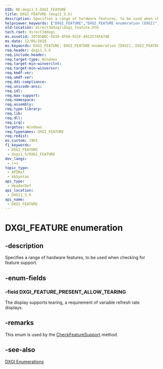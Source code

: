 ```yaml
---
UID: NE:dxgi1_5.DXGI_FEATURE
title: DXGI_FEATURE (dxgi1_5.h)
description: Specifies a range of hardware features, to be used when checking for feature support.
helpviewer_keywords: ["DXGI_FEATURE","DXGI_FEATURE enumeration [DXGI]","DXGI_FEATURE_PRESENT_ALLOW_TEARING","direct3ddxgi.dxgi_feature","dxgi1_5/DXGI_FEATURE","dxgi1_5/DXGI_FEATURE_PRESENT_ALLOW_TEARING"]
old-location: direct3ddxgi\dxgi_feature.htm
tech.root: direct3ddxgi
ms.assetid: 207D5BDC-5D10-4F84-931F-4812574FA74B
ms.date: 12/05/2018
ms.keywords: DXGI_FEATURE, DXGI_FEATURE enumeration [DXGI], DXGI_FEATURE_PRESENT_ALLOW_TEARING, direct3ddxgi.dxgi_feature, dxgi1_5/DXGI_FEATURE, dxgi1_5/DXGI_FEATURE_PRESENT_ALLOW_TEARING
req.header: dxgi1_5.h
req.include-header: 
req.target-type: Windows
req.target-min-winverclnt: 
req.target-min-winversvr: 
req.kmdf-ver: 
req.umdf-ver: 
req.ddi-compliance: 
req.unicode-ansi: 
req.idl: 
req.max-support: 
req.namespace: 
req.assembly: 
req.type-library: 
req.lib: 
req.dll: 
req.irql: 
targetos: Windows
req.typenames: DXGI_FEATURE
req.redist: 
ms.custom: 19H1
f1_keywords:
 - DXGI_FEATURE
 - dxgi1_5/DXGI_FEATURE
dev_langs:
 - c++
topic_type:
 - APIRef
 - kbSyntax
api_type:
 - HeaderDef
api_location:
 - DXGI1_5.h
api_name:
 - DXGI_FEATURE
---
```


# DXGI_FEATURE enumeration


## -description

Specifies a range of hardware features, to be used when checking for feature support.

## -enum-fields

### -field DXGI_FEATURE_PRESENT_ALLOW_TEARING

The display supports tearing, a requirement of variable refresh rate displays.

## -remarks

This enum is used by the <a href="/windows/desktop/api/dxgi1_5/nf-dxgi1_5-idxgifactory5-checkfeaturesupport">CheckFeatureSupport</a> method.

## -see-also

<a href="/windows/desktop/direct3ddxgi/d3d10-graphics-reference-dxgi-enums">DXGI Enumerations</a>